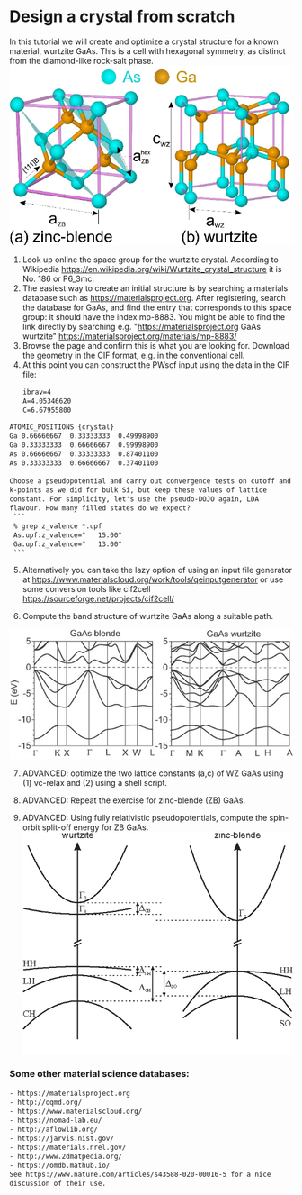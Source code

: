 # Design a crystal from scratch
In this tutorial we will create and optimize a crystal structure for a known material, wurtzite GaAs. This is a cell with hexagonal symmetry, as distinct from the diamond-like rock-salt phase.
![Wurtzite structure](Ref/GaAs_structures.png?raw=true "GaAs")

  1. Look up online the space group for the wurtzite crystal. According to Wikipedia https://en.wikipedia.org/wiki/Wurtzite_crystal_structure it is No. 186 or P6_3mc.
  2. The easiest way to create an initial structure is by searching a materials database such as https://materialsproject.org. 
     After registering, search the database for GaAs, and find the entry that corresponds to this space group: it should have the index mp-8883. You might be able to find the link directly by searching e.g. "https://materialsproject.org GaAs wurtzite"
     https://materialsproject.org/materials/mp-8883/
  3. Browse the page and confirm this is what you are looking for. Download the geometry in the CIF format, e.g. in the conventional cell.
  4. At this point you can construct the PWscf input using the data in the CIF file:
     ```
     ibrav=4
     A=4.05346620
     C=6.67955800
    ATOMIC_POSITIONS {crystal} 
    Ga 0.66666667  0.33333333  0.49998900  
    Ga 0.33333333  0.66666667  0.99998900  
    As 0.66666667  0.33333333  0.87401100  
    As 0.33333333  0.66666667  0.37401100  

    Choose a pseudopotential and carry out convergence tests on cutoff and k-points as we did for bulk Si, but keep these values of lattice constant. For simplicity, let's use the pseudo-DOJO again, LDA flavour. How many filled states do we expect?
     ```
     % grep z_valence *.upf
     As.upf:z_valence="   15.00"
     Ga.upf:z_valence="   13.00"
     ```

  5. Alternatively you can take the lazy option of using an input file generator at 
    https://www.materialscloud.org/work/tools/qeinputgenerator
     or use some conversion tools like cif2cell https://sourceforge.net/projects/cif2cell/

  6. Compute the band structure of wurtzite GaAs along a suitable path.

![GaAs bands](Ref/GaAs_bands.jpeg?raw=true "GaAs bands")

  7. ADVANCED: optimize the two lattice constants (a,c) of WZ GaAs using (1) vc-relax and (2) using a shell script.

  8. ADVANCED: Repeat the exercise for zinc-blende (ZB) GaAs.

  9. ADVANCED: Using fully relativistic pseudopotentials, compute the spin-orbit split-off energy for ZB GaAs.
![GaAs SOC](Ref/GaAs_SOC.png?raw=true "GaAs SOC")

### Some other material science databases:
    - https://materialsproject.org
    - http://oqmd.org/
    - https://www.materialscloud.org/
    - https://nomad-lab.eu/
    - http://aflowlib.org/
    - https://jarvis.nist.gov/
    - https://materials.nrel.gov/
    - http://www.2dmatpedia.org/
    - https://omdb.mathub.io/
    See https://www.nature.com/articles/s43588-020-00016-5 for a nice discussion of their use.
